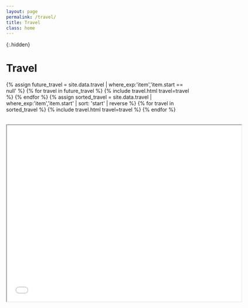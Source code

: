 ```yaml
---
layout: page
permalink: /travel/
title: Travel
class: home
---
```


{:.hidden}
# Travel

<div class="travel" markdown="1">
<table>
<tbody>
{% assign future_travel = site.data.travel | where_exp:'item','item.start == null' %}
{% for travel in future_travel %}
  {% include travel.html travel=travel %}
{% endfor %}
{% assign sorted_travel = site.data.travel | where_exp:'item','item.start' | sort: 'start' | reverse %}
{% for travel in sorted_travel %}
  {% include travel.html travel=travel %}
{% endfor %}
</tbody>
</table>
</div>

<iframe src="/assets/travelmap.html" width="640" height="480"></iframe>